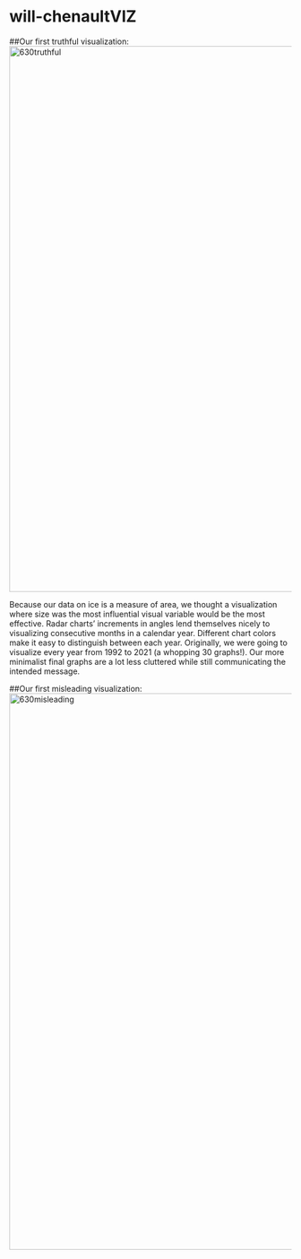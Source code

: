 # will-chenaultVIZ

##Our first truthful visualization: 
<img width="973" alt="630truthful" src="https://user-images.githubusercontent.com/95489525/151275390-5088b6bf-6467-45cf-b2e0-2fe26a671353.png">

Because our data on ice is a measure of area, we thought a visualization where size was the most influential visual variable would be the most effective. Radar charts’ increments in angles lend themselves nicely to visualizing consecutive months in a calendar year. Different chart colors make it easy to distinguish between each year. Originally, we were going to visualize every year from 1992 to 2021 (a whopping 30 graphs!). Our more minimalist final graphs are a lot less cluttered while still communicating the intended message. 


##Our first misleading visualization: 
<img width="992" alt="630misleading" src="https://user-images.githubusercontent.com/95489525/151275545-cee74662-24e0-42e1-8db2-483a4c9e5d91.png">





